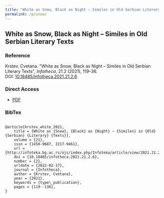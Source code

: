```yaml
---
title: "White as Snow, Black as Night – Similes in Old Serbian Literary Texts"
permalink: /p/snow/
---
```


<meta name="citation_title" content="White as Snow, Black as Night – Similes in Old Serbian Literary Texts">
<meta name="citation_author" content="Cvetana Krstev">
<meta name="citation_publication_date" content="2021">
<meta name="citation_journal_name" content="Infotheca - Journal for Digital Humanities">
<meta name="citattion_journal_issue" content="21.2">

## White as Snow, Black as Night – Similes in Old Serbian Literary Texts

### Reference

Krstev, Cvetana. "White as Snow, Black as Night – Similes in Old Serbian Literary Texts", _Infotheca_, 21.2 (2021), 119–36. DOI: [10.18485/infotheca.2021.21.2.6](https://doi.org/10.18485/infotheca.2021.21.2.6)

### Direct Access

- [PDF](https://github.com/distantreading/compendium/blob/main/f/snow.pdf)

### BibTex

```

@article{krstev_white_2021,
	title = {White as {Snow}, {Black} as {Night} – {Similes} in {Old} {Serbian} {Literary} {Texts}},
	volume = {21},
	issn = {1450-9687, 2217-9461},
	url = {http://infoteka.bg.ac.rs/ojs/index.php/Infoteka/article/view/2021.21.2.6_en},
	doi = {10.18485/infotheca.2021.21.2.6},
	number = {2},
	urldate = {2022-02-17},
	journal = {Infotheca},
	author = {Krstev, Cvetana},
	year = {2021},
	keywords = {type\_publication},
	pages = {119--136},
}

```

<span class='Z3988' title='url_ver=Z39.88-2004&amp;ctx_ver=Z39.88-2004&amp;rfr_id=info%3Asid%2Fzotero.org%3A2&amp;rft_id=info%3Adoi%2F10.18485%2Finfotheca.2021.21.2.6&amp;rft_val_fmt=info%3Aofi%2Ffmt%3Akev%3Amtx%3Ajournal&amp;rft.genre=article&amp;rft.atitle=White%20as%20Snow%2C%20Black%20as%20Night%20%E2%80%93%20Similes%20in%20Old%20Serbian%20Literary%20Texts&amp;rft.jtitle=Infotheca&amp;rft.stitle=Infotheca&amp;rft.volume=21&amp;rft.issue=2&amp;rft.aufirst=Cvetana&amp;rft.aulast=Krstev&amp;rft.au=Cvetana%20Krstev&amp;rft.date=2021&amp;rft.pages=119-136&amp;rft.spage=119&amp;rft.epage=136&amp;rft.issn=1450-9687%2C%202217-9461'></span>
